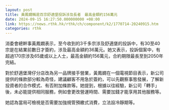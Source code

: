 ```yaml
---
layout: post
title: 黃鳳嫺稱逾百宗舒適堡投訴涉及長者　最高金額約156萬元
date: 2024-09-15 16:27:50.000000000 +08:00
link: https://news.rthk.hk/rthk/ch/component/k2/1770714-20240915.htm
categories: rthk
---
```


消委會總幹事黃鳳嫺表示，至今收到的3千多宗涉及舒適堡的投訴中，有30至40宗是在結業前數日才簽約，涉及最高金額約36萬元。她又表示，投訴個案中，有超過170宗涉及65歲或以上人士，最高金額約156萬元，合約期限最長至到2050年完結。

對於舒適堡灣仔分店改為另一品牌接手營業，黃鳳嫺在一個電視節目表示，新公司提供的條款部分較為奇怪，建議顧客不用急於簽約，可以先觀察事態發展，了解新投資者的合作模式、有否附加條款等。她提到，根據以往經驗，新公司「轉手」後，未必能提供相同服務，例如會更改營運時間、需要加錢才能享用其他服務等。

她認為當局可檢視是否需要加強規管預繳式消費，立法設冷靜期等。
